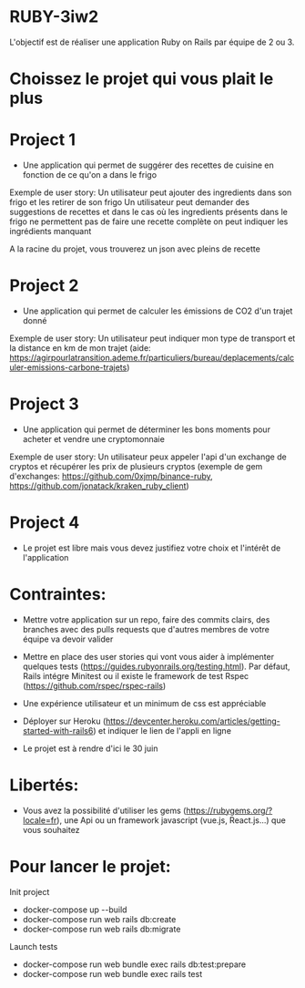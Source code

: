 # RUBY-3iw2

L'objectif est de réaliser une application Ruby on Rails par équipe de 2 ou 3.


# Choissez le projet qui vous plait le plus

# Project 1
* Une application qui permet de suggérer des recettes de cuisine en fonction de ce qu'on a dans le frigo

Exemple de user story:
Un utilisateur peut ajouter des ingredients dans son frigo et les retirer de son frigo
Un utilisateur peut demander des suggestions de recettes et dans le cas où les ingredients présents dans le frigo ne permettent pas de faire une recette complète on peut indiquer les ingrédients manquant


A la racine du projet, vous trouverez un json avec pleins de recette

# Project 2
* Une application qui permet de calculer les émissions de CO2 d'un trajet donné 

Exemple de user story:
Un utilisateur peut indiquer mon type de transport et la distance en km de mon trajet (aide: https://agirpourlatransition.ademe.fr/particuliers/bureau/deplacements/calculer-emissions-carbone-trajets)


# Project 3
* Une application qui permet de déterminer les bons moments pour acheter et vendre une cryptomonnaie

Exemple de user story:
Un utilisateur peux appeler l'api d'un exchange de cryptos et récupérer les prix de plusieurs cryptos (exemple de gem d'exchanges: https://github.com/0xjmp/binance-ruby, https://github.com/jonatack/kraken_ruby_client)


# Project 4
* Le projet est libre mais vous devez justifiez votre choix et l'intérêt de l'application



# Contraintes:
* Mettre votre application sur un repo, faire des commits clairs, des branches avec des pulls requests que d'autres membres de votre équipe va devoir valider

* Mettre en place des user stories qui vont vous aider à implémenter quelques tests (https://guides.rubyonrails.org/testing.html). Par défaut, Rails intégre Minitest ou il existe le framework de test Rspec (https://github.com/rspec/rspec-rails)

* Une expérience utilisateur et un minimum de css est appréciable 

* Déployer sur Heroku (https://devcenter.heroku.com/articles/getting-started-with-rails6) et indiquer le lien de l'appli en ligne

* Le projet est à rendre d'ici le 30 juin


# Libertés:
* Vous avez la possibilité d'utiliser les gems (https://rubygems.org/?locale=fr), une Api ou un framework javascript (vue.js, React.js...) que vous souhaitez




# Pour lancer le projet:

Init project
* docker-compose up --build
* docker-compose run web rails db:create
* docker-compose run web rails db:migrate

Launch tests
* docker-compose run web bundle exec rails db:test:prepare
* docker-compose run web bundle exec rails test

